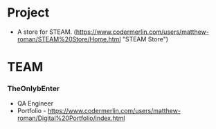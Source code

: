 # Project

- A store for STEAM.
(https://www.codermerlin.com/users/matthew-roman/STEAM%20Store/Home.html "STEAM Store")

# TEAM 
### TheOnlybEnter

- QA Engineer
- Portfolio - https://www.codermerlin.com/users/matthew-roman/Digital%20Portfolio/index.html

